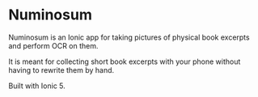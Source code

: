 # Numinosum

Numinosum is an Ionic app for taking pictures of physical book excerpts and perform OCR on them.

It is meant for collecting short book excerpts with your phone without having to rewrite them by hand.

Built with Ionic 5.
